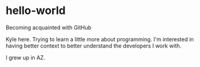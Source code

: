 # hello-world
Becoming acquainted with GitHub 

Kyle here. Trying to learn a little more about programming. I'm interested in having better context to better understand the developers I work with. 

I grew up in AZ. 
